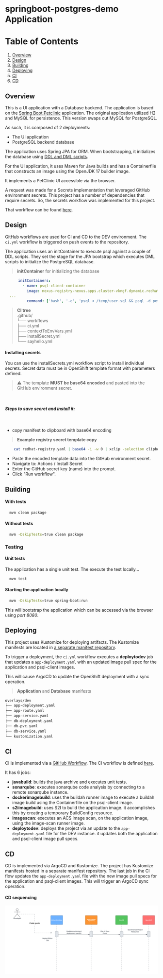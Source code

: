 # springboot-postgres-demo Application


# Table of Contents
1. [Overview](#Overview)
2. [Design](#Design)
3. [Building](#Building)
4. [Deploying](#Deploying)
5. [CI](#CI)
6. [CD](#CD)


## Overview
This is a UI application with a Database backend.  The application is based on the [Spring Boot Petclinic](https://github.com/spring-projects/spring-petclinic) application.  The original application utilized H2 and MySQL for persistence.  This version swaps out MySQL for PostgreSQL.

As such, it is composed of 2 deployments:
- The UI application
- PostgreSQL backend database

The application uses Spring JPA for ORM.  When bootstrapping, it initializes the database using [DDL and DML scripts](https://github.com/abryson-redhat/springboot-postgres-demo/tree/main/src/main/resources/db/postgresql).

For the UI application, it uses Maven for Java builds and has a Containerfile that constructs an image using the OpenJDK 17 builder image.

It implements a PetClinic UI accessible via the browser.

A request was made for a Secrets implementation that leveraged GitHub environment secrets.  This project has a number of dependencies that require secrets.  So, the secrets workflow was implemented for this project.  

That workflow can be found [here](https://github.com/abryson-redhat/springboot-postgres-demo/blob/main/.github/workflows/installSecret.yml).


## Design
GitHub workflows are used for CI and CD to the DEV environment.  The `ci.yml` workflow is triggered on push events to the repository.


The application uses an initContainer to execute psql against a couple of DDL scripts.  They set the stage for the JPA bootstrap which executes DML scripts to initialize the PostgreSQL database.

> **initContainer** for initializing the database
```yaml
      initContainers:
        - name: psql-client-container
          image: nexus-registry-nexus.apps.cluster-vkngf.dynamic.redhatworkshops.io/repository/smbc-demo/psql-client:latest
  ...
          command: ['bash', '-c', 'psql < /temp/user.sql && psql -d petclinic < /temp/schema_drop.sql']
```



> **CI tree**\
.github/\
└── workflows\
    ├── ci.yml\
    ├── contextToEnvVars.yml\
    ├── installSecret.yml\
    └── sayhello.yml



#### Installing secrets
You can use the installSecrets.yml workflow script to install individual secrets.  Secret data must be in OpenShift template format with parameters defined.  

> :warning: The template **MUST be base64 encoded** and pasted into the GitHub environment secret.

<br/>

##### Steps to save secret and install it:

<br/>

- copy manifest to clipboard with base64 encoding
> **Example registry secret template copy**
```bash
    cat redhat-registry.yaml | base64 -i -w 0 | xclip -selection clipboard
```

- Paste the encoded template data into the GitHub environment secret.
- Navigate to: Actions / Install Secret
- Enter the GitHub secret key (name) into the prompt.  
- Click "Run workflow".

## Building
#### With tests
```bash
  mvn clean package 
```
#### Without tests
```bash
  mvn -DskipTests=true clean package
```

### Testing

#### Unit tests
The application has a single unit test.  The execute the test locally...
```bash
  mvn test
```

#### Starting the application locally
```bash
  mvn -DskipTests=true spring-boot:run
```

This will bootstrap the application which can be accessed via the browser using *port 8080*.

## Deploying
This project uses Kustomize for deploying artifacts.  The Kustomize manifests are located in [a separate manifest repository](https://github.com/abryson-redhat/argocd-demo/tree/kustomize/gitops/manifests/busunit1/integration/teams/appteam1/apps/springboot-postgres-demo).

To trigger a deployment, the `ci.yml` workflow executes a **deploytodev** job that updates a `app-deployment.yaml` with an updated image pull spec for the application and psql-client images.

This will cause ArgoCD to update the OpenShift deployment with a sync operation.

> **Application** and **Database** manifests
```bash
overlays/dev
├── app-deployment.yaml
├── app-route.yaml
├── app-service.yaml
├── db-deployment.yaml
├── db-pvc.yaml
├── db-service.yaml
└── kustomization.yaml
```



##  CI
CI is implemented via a [GitHub Workflow](https://docs.github.com/en/actions/using-workflows).
The CI workflow is defined [here](https://github.com/abryson-redhat/springboot-postgres-demo/.github/workflows/ci.yml).

It has 6 jobs:
- **javabuild**:      builds the java archive and executes unit tests.
- **sonarqube**:      executes sonarqube code analysis by connecting to a remote sonarqube instance.
- **dockerimagebuild**:   uses the buildah runner image to execute a buildah image build using the Containerfile on the psql-client image.
- **s2iimagebuild**: uses S2I to build the application image.  it accomplishes this by creating a temporary BuildConfig resource.
- **imagescan**:      executes an ACS image scan, on the application image, using the image-scan runner image.
- **deploytodev**:    deploys the project via an update to the `app-deployment.yaml` file for the DEV instance.  it updates both the application and psql-client image pull specs.


## CD
CD is implemented via ArgoCD and Kustomize.  The project has Kustomize manifests hosted in a separate manifest repository.  The last job in the CI flow updates the `app-deployment.yaml` file with the new image pull specs for the application and psql-client images.  This will trigger an ArgoCD sync operation.

#### CD sequencing
![CD sequencing](https://github.com/abryson-redhat/springboot-postgres-demo/blob/main/images/CD_sequence_diagram-Kustomize.png)

